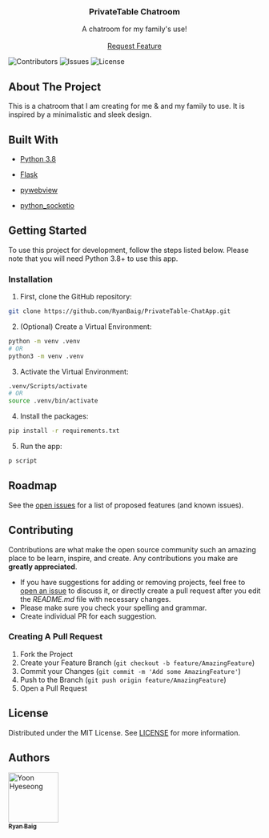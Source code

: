 <br/>
<p align="center">
  <h3 align="center">PrivateTable Chatroom</h3>

  <p align="center">
    A chatroom for my family's use!
    <br/>
    <br/>
    <a href="https://github.com/RyanBaig/PrivateTable-ChatApp/issues">Request Feature</a>
  </p>
</p>

![Contributors](https://img.shields.io/github/contributors/RyanBaig/PrivateTable-ChatApp?color=dark-green) ![Issues](https://img.shields.io/github/issues/RyanBaig/PrivateTable-ChatApp) ![License](https://img.shields.io/github/license/RyanBaig/PrivateTable-ChatApp)

## About The Project

This is a chatroom that I am creating for me & and my family to use. It is inspired by a minimalistic and sleek design.

## Built With

- [Python 3.8](https://python.org)
- [Flask](https://flask.palletsprojects.com/)
- [pywebview](https://pywebview.flowrl.com/)

- [python_socketio](https://python-socketio.readthedocs.io/)

## Getting Started

To use this project for development, follow the steps listed below. Please note that you will need Python 3.8+ to use this app.

### Installation

1. First, clone the GitHub repository:

```bash
git clone https://github.com/RyanBaig/PrivateTable-ChatApp.git
```

2. (Optional) Create a Virtual Environment:

```bash
python -m venv .venv
# OR
python3 -m venv .venv
```

3. Activate the Virtual Environment:

```bash
.venv/Scripts/activate
# OR
source .venv/bin/activate
```

4. Install the packages:

```bash
pip install -r requirements.txt
```

5. Run the app:

```bash
p script
```

## Roadmap

See the [open issues](https://github.com/RyanBaig/PrivateTable-ChatApp/issues) for a list of proposed features (and known issues).

## Contributing

Contributions are what make the open source community such an amazing place to be learn, inspire, and create. Any contributions you make are **greatly appreciated**.

- If you have suggestions for adding or removing projects, feel free to [open an issue](https://github.com/RyanBaig/PrivateTable-ChatApp/issues/new) to discuss it, or directly create a pull request after you edit the _README.md_ file with necessary changes.
- Please make sure you check your spelling and grammar.
- Create individual PR for each suggestion.

### Creating A Pull Request

1. Fork the Project
2. Create your Feature Branch (`git checkout -b feature/AmazingFeature`)
3. Commit your Changes (`git commit -m 'Add some AmazingFeature'`)
4. Push to the Branch (`git push origin feature/AmazingFeature`)
5. Open a Pull Request

## License

Distributed under the MIT License. See [LICENSE](https://github.com/RyanBaig/PrivateTable-ChatApp/blob/main/LICENSE.md) for more information.

## Authors

<tr>
      <td align="center" valign="top" width="14.28%"><a href="https://ryanthedev.vercel.app"><img src="https://avatars.githubusercontent.com/u/86055075?s=48&v=4" width="100px;" alt="Yoon Hyeseong"/><br /><sub><b style="text-align:center;">Ryan Baig</b></sub></a><br /></td>
    </tr>